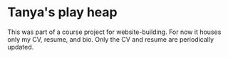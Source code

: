 # Tanya's play heap
This was part of a course project for website-building. 
For now it houses only my CV, resume, and bio. 
Only the CV and resume are periodically updated.
